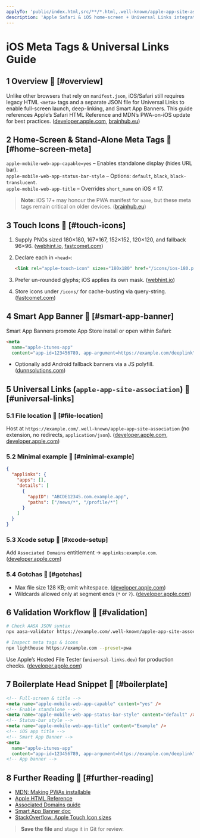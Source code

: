 ```yaml
---
applyTo: 'public/index.html,src/**/*.html,.well-known/apple-app-site-association'
description: 'Apple Safari & iOS home-screen + Universal Links integration standards'
---
```


# iOS Meta Tags & Universal Links Guide

## 1 Overview 🔗 [#overview]

Unlike other browsers that rely on `manifest.json`, iOS/Safari still requires legacy HTML `<meta>`
tags and a separate JSON file for Universal Links to enable full-screen launch, deep-linking, and
Smart App Banners. This guide references Apple’s Safari HTML Reference and MDN’s PWA-on-iOS update
for best practices. ([developer.apple.com][1], [brainhub.eu][2])

## 2 Home-Screen & Stand-Alone Meta Tags 🔗 [#home-screen-meta]

`apple-mobile-web-app-capable=yes` – Enables standalone display (hides URL bar).\
`apple-mobile-web-app-status-bar-style` – Options: `default`, `black`, `black-translucent`.\
`apple-mobile-web-app-title` – Overrides `short_name` on iOS ≤ 17.

> **Note:** iOS 17+ may honour the PWA manifest for `name`, but these meta tags remain critical on
> older devices. ([brainhub.eu][2])

## 3 Touch Icons 🔗 [#touch-icons]

1. Supply PNGs sized 180×180, 167×167, 152×152, 120×120, and fallback 96×96. ([webhint.io][5],
   [fastcomet.com][6])
2. Declare each in `<head>`:

   ```html
   <link rel="apple-touch-icon" sizes="180x180" href="/icons/ios-180.png" />
   ```

3. Prefer un-rounded glyphs; iOS applies its own mask. ([webhint.io][5])
4. Store icons under `/icons/` for cache-busting via query-string. ([fastcomet.com][6])

## 4 Smart App Banner 🔗 [#smart-app-banner]

Smart App Banners promote App Store install or open within Safari:

```html
<meta
  name="apple-itunes-app"
  content="app-id=123456789, app-argument=https://example.com/deeplink" />
```

- Optionally add Android fallback banners via a JS polyfill. ([dunnsolutions.com][8])

## 5 Universal Links (`apple-app-site-association`) 🔗 [#universal-links]

### 5.1 File location 🔗 [#file-location]

Host at `https://example.com/.well-known/apple-app-site-association` (no extension, no redirects,
`application/json`). ([developer.apple.com][9], [developer.apple.com][10])

### 5.2 Minimal example 🔗 [#minimal-example]

```json
{
  "applinks": {
    "apps": [],
    "details": [
      {
        "appID": "ABCDE12345.com.example.app",
        "paths": ["/news/*", "/profile/*"]
      }
    ]
  }
}
```

### 5.3 Xcode setup 🔗 [#xcode-setup]

Add `Associated Domains` entitlement → `applinks:example.com`. ([developer.apple.com][11])

### 5.4 Gotchas 🔗 [#gotchas]

- Max file size 128 KB; omit whitespace. ([developer.apple.com][9])
- Wildcards allowed only at segment ends (`*` or `?`). ([developer.apple.com][9])

## 6 Validation Workflow 🔗 [#validation]

```bash
# Check AASA JSON syntax
npx aasa-validator https://example.com/.well-known/apple-app-site-association

# Inspect meta tags & icons
npx lighthouse https://example.com --preset=pwa
```

Use Apple’s Hosted File Tester (`universal-links.dev`) for production checks. ([developer.apple.com][10])

## 7 Boilerplate Head Snippet 🔗 [#boilerplate]

```html
<!-- Full-screen & title -->
<meta name="apple-mobile-web-app-capable" content="yes" />
<!-- Enable standalone -->
<meta name="apple-mobile-web-app-status-bar-style" content="default" />
<!-- Status-bar style -->
<meta name="apple-mobile-web-app-title" content="Example" />
<!-- iOS app title -->
<!-- Smart App Banner -->
<meta
  name="apple-itunes-app"
  content="app-id=123456789, app-argument=https://example.com/deeplink" />
<!-- App banner -->
```

## 8 Further Reading 🔗 [#further-reading]

- [MDN: Making PWAs installable][12]
- [Apple HTML Reference][1]
- [Associated Domains guide][10]
- [Smart App Banner doc][7]
- [StackOverflow: Apple Touch Icon sizes][13]

> **Save the file** and stage it in Git for review.

[1]: https://developer.apple.com/library/archive/documentation/AppleApplications/Reference/SafariHTMLRef/Articles/MetaTags.html?utm_source=chatgpt.com
[2]: https://brainhub.eu/library/pwa-on-ios?utm_source=chatgpt.com
[3]: https://developer.apple.com/library/archive/documentation/AppleApplications/Reference/SafariWebContent/ConfiguringWebApplications/ConfiguringWebApplications.html?utm_source=chatgpt.com
[4]: https://github.com/vercel/next.js/issues/70272?utm_source=chatgpt.com
[5]: https://webhint.io/docs/user-guide/hints/hint-apple-touch-icons/?utm_source=chatgpt.com
[6]: https://www.fastcomet.com/blog/what-is-an-apple-touch-icon-and-how-to-add-it?utm_source=chatgpt.com
[7]: https://developer.apple.com/documentation/webkit/promoting-apps-with-smart-app-banners?utm_source=chatgpt.com
[8]: https://dunnsolutions.com/about-us/insights/digital-solutions-blog/-/blogs/smart-app-banners-for-ios-and-android?utm_source=chatgpt.com
[9]: https://developer.apple.com/library/archive/documentation/General/Conceptual/AppSearch/UniversalLinks.html?utm_source=chatgpt.com
[10]: https://developer.apple.com/documentation/xcode/supporting-associated-domains?utm_source=chatgpt.com
[11]: https://developer.apple.com/documentation/xcode/configuring-an-associated-domain?utm_source=chatgpt.com
[12]: https://developer.mozilla.org/en-US/docs/Web/Progressive_web_apps/Guides/Making_PWAs_installable?utm_source=chatgpt.com
[13]: https://stackoverflow.com/questions/5110776/apple-touch-icon-for-websites?utm_source=chatgpt.com

